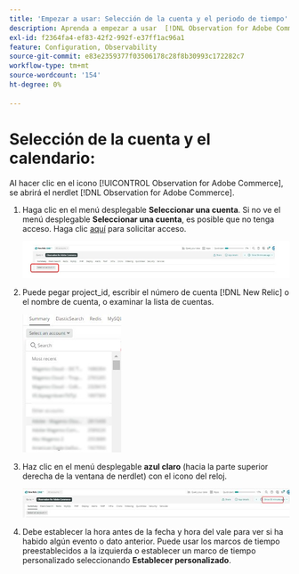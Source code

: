 ```yaml
---
title: 'Empezar a usar: Selección de la cuenta y el periodo de tiempo'
description: Aprenda a empezar a usar  [!DNL Observation for Adobe Commerce] nerdlet seleccionando la cuenta y el periodo de tiempo.
exl-id: f2364fa4-ef83-42f2-992f-e37ff1ac96a1
feature: Configuration, Observability
source-git-commit: e83e2359377f03506178c28f8b30993c172282c7
workflow-type: tm+mt
source-wordcount: '154'
ht-degree: 0%

---
```


# Selección de la cuenta y el calendario:

Al hacer clic en el icono [!UICONTROL Observation for Adobe Commerce], se abrirá el nerdlet [!DNL Observation for Adobe Commerce].

1. Haga clic en el menú desplegable **Seleccionar una cuenta**. Si no ve el menú desplegable **Seleccionar una cuenta**, es posible que no tenga acceso. Haga clic [aquí](https://adobe.sharepoint.com/sites/MG/it/IT%20Services%20Wiki/Requesting%20access%20to%20Magento%20Commerce%20New%20Relic.aspx) para solicitar acceso.

   ![Seleccionar una cuenta](../../assets/tools/observation-for-adobe-commerce/start-using-1.jpeg)

1. Puede pegar project_id, escribir el número de cuenta [!DNL New Relic] o el nombre de cuenta, o examinar la lista de cuentas.

   ![Examine la lista de cuentas](../../assets/tools/observation-for-adobe-commerce/start-using-2.jpg)

1. Haz clic en el menú desplegable **azul claro** (hacia la parte superior derecha de la ventana de nerdlet) con el icono del reloj.

   ![Haga clic en el menú desplegable](../../assets/tools/observation-for-adobe-commerce/start-using-3.jpg)

1. Debe establecer la hora antes de la fecha y hora del vale para ver si ha habido algún evento o dato anterior. Puede usar los marcos de tiempo preestablecidos a la izquierda o establecer un marco de tiempo personalizado seleccionando **Establecer personalizado**.

